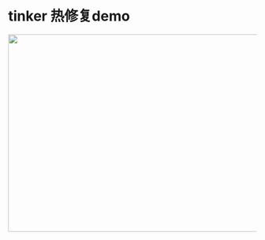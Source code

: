 tinker 热修复demo
=
<img src="https://img-blog.csdnimg.cn/20200818155604750.png" width="800" height="400" />
